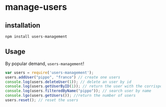 # manage-users

## installation

    npm install users-management
## Usage

By popular demand, `users-management`!

```js
var users = require('users-management');
users.addUser("pippo", "franco") // create one users
console.log(users.deleteUser(1)); // delete an user by id
console.log(users.getUserByID(1)); // return the user with the corrispondent ID
console.log(users.filteredByName("pippo")); // search user by name
console.lgo(users.getUsers()); //return the number of users
users.reset(); // reset the users

```
